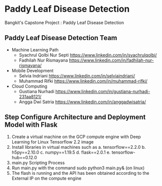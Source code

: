 # Paddy Leaf Disease Detection
Bangkit's Capstone Project : Paddy Leaf Disease Detection
## Paddy Leaf Disease Detection Team
* Machine Learning Path
	* Syachrul Qolbi Nur Septi https://www.linkedin.com/in/syachrulqolbi/
	* Fadhilah Nur Rismayana https://www.linkedin.com/in/fadhilah-nur-rismayana/
* Mobile Development
	* Selvia Indriani https://www.linkedin.com/in/selviaindriani/
	* Muhammad Rifki https://www.linkedin.com/in/muhammad-rifki/
* Cloud Computing
    * Gustiana Nurhadi https://www.linkedin.com/in/gustiana-nurhadi-231aa8121/
	* Angga Dwi Satria https://www.linkedin.com/in/anggadwisatria/

## Step Configure Architecture and Deployment Model with Flask 
1. Create a virtual machine on the GCP compute engine with Deep Learning for Linux Tensorflow 2.2 image
2. Install libraries in virtual machines such as
      a. tensorflow==2.2.0
      b. h5py==2.10.0
      c. numpy==1.19.5
      d. flask==2.0.1
      e. tensorflow-hub==0.12.0
3. main.py Scripting Process
4. Run main.py with the command sudo python3 main.py& (on linux)
5. The flash is running and the API has been obtained according to the External IP on the compute engine
